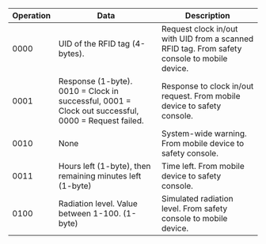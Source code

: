 Operation | Data | Description
----------|------|------------
0000 | UID of the RFID tag (4-bytes). | Request clock in/out with UID from a scanned RFID tag. From safety console to mobile device.
0001 | Response (1-byte). 0010 = Clock in successful, 0001 = Clock out successful, 0000 = Request failed. | Response to clock in/out request. From mobile device to safety console.
0010 | None | System-wide warning. From mobile device to safety console.
0011 | Hours left (1-byte), then remaining minutes left (1-byte) | Time left. From mobile device to safety console.
0100 | Radiation level. Value between 1-100. (1-byte) | Simulated radiation level. From safety console to mobile device.
